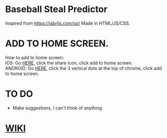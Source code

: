 # Baseball Steal Predictor
 Inspired from https://jabrils.com/sp/ Made in HTML/JS/CSS.

# ADD TO HOME SCREEN.  
 How to add to home screen:    
 IOS: Go [HERE](https://aidanbxyz.github.io/demos/baseball-steal-predictor/), click the share icon, click add to home screen.    
 ANDROID: Go [HERE](https://aidanbxyz.github.io/demos/baseball-steal-predictor/), click the 3 vertical dots at the top of chrome, click add to home screen.    

# TO DO
 * Make suggestions, I can't think of anything

# [WIKI](https://github.com/aidanbxyz/Baseball-Steal-Predictor/wiki "Wiki")
